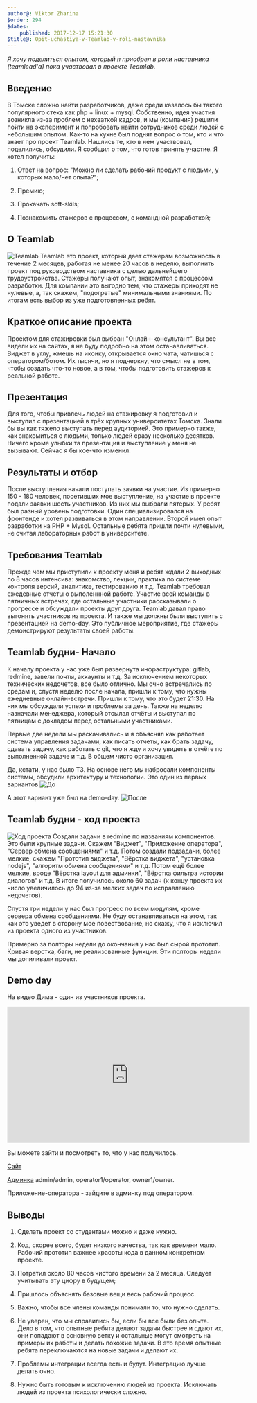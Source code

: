 ```yaml
---
author@: Viktor Zharina
$order: 294
$dates:
    published: 2017-12-17 15:21:30
$title@: Opit-uchastiya-v-Teamlab-v-roli-nastavnika
---
```

<i>Я хочу поделиться опытом, который я приобрел в роли наставника (teamlead'а) пока участвовал в проекте Teamlab.</i>

## Введение
В Томске сложно найти разработчиков, даже среди казалось бы такого популярного стека как php + linux + mysql. Собственно, идея участия возникла из-за проблем с нехваткой кадров, и мы  (компания) решили пойти на эксперимент и попробовать найти сотрудников среди людей с небольшим опытом. Как-то на кухне был поднят вопрос о том, кто и что знает про проект Teamlab. Нашлись те, кто в нем участвовал, поделились, обсудили. Я сообщил о том, что готов принять участие. Я хотел получить:

1. Ответ на вопрос: "Можно ли сделать рабочий продукт с людьми, у которых мало/нет опыта?";

2. Премию;

3. Прокачать soft-skils;

4. Познакомить стажеров с процессом, с командной разработкой;

## О Teamlab
![Teamlab](https://static.tildacdn.com/tild3132-3833-4734-b536-656363333232/F7E90886A45108B1AC22884403DC5968EA97DE45605AE73252pimgpsh_fullsize_distr.png)
Teamlab это проект, который дает стажерам возможность в течение 2 месяцев, работая не менее 20 часов в неделю, выполнить проект под руководством наставника с целью дальнейшего трудоустройства. Стажеры получают опыт, знакомятся с процессом разработки. Для компании это выгодно тем, что стажеры приходят не нулевые, а, так скажем, "подогретые" минимальными знаниями. По итогам есть выбор из уже подготовленных ребят.

## Краткое описание проекта
Проектом для стажировки был выбран "Онлайн-консультант". Вы все видели их на сайтах, я не буду подробно на этом останавливаться. Виджет в углу, жмешь на иконку, открывается окно чата, чатишься с оператором/ботом. Их тысячи, но я подчеркну, что смысл не в том, чтобы создать что-то новое, а в том, чтобы подготовить стажеров к реальной работе.

## Презентация
Для того, чтобы привлечь людей на стажировку я подготовил и выступил с презентацией в трёх крупных университетах Томска. Знали бы вы как тяжело выступать перед аудиторией. Это примерно также, как знакомиться с людьми, только людей сразу несколько десятков. Ничего кроме улыбки та презентация и выступление у меня не вызывают. Сейчас я бы кое-что изменил.

## Результаты и отбор
После выступления начали поступать заявки на участие. Из примерно 150 - 180 человек, посетивших мое выступление, на участие в проекте подали заявки шесть участников. Из них мы выбрали пятерых. У ребят был разный уровень подготовки. Один специализировался на фронтенде и хотел развиваться в этом направлении. Второй имел опыт разработки на PHP + Mysql. Остальные ребята пришли почти нулевыми, не считая лабораторных работ в университете.

## Требования Teamlab
Прежде чем мы приступили к проекту меня и ребят ждали 2 выходных по 8 часов интенсива: знакомство, лекции, практика по системе контроля версий, аналитике, тестированию и т.д.
Teamlab требовал ежедевные отчеты о выполеннной работе. Участие всей команды в пятничных встречах, где остальные участники рассказывали о прогрессе и обсуждали проекты друг друга.
Teamlab давал право выгонять участников из проекта. И также мы должны были выступить с презентацией на demo-day. Это публичное мероприятие, где стажеры демонстрируют результаты своей работы.

## Teamlab будни- Начало
К началу проекта у нас уже был развернута инфраструктура: gitlab, redmine, завели почты, аккаунты и т.д. За исключением некоторых технических недочетов, все было отлично. Мы очно встречались по средам и, спустя неделю после начала, пришли к тому, что нужны ежедневные онлайн-встречи. Пришли к тому, что это будет 21:30. На них мы обсуждали успехи и проблемы за день. Также на неделю назначали менеджера, который отсылал отчёты и выступал по пятницам с докладом перед остальными участниками.

Первые две недели мы раскачивались и я объяснял как работает система управления задачами, как писать отчеты, как брать задачу, сдавать задачу, как работать с git, что я жду и хочу увидеть в отчёте по выполненной задаче и т.д. В общем чисто организация.

Да, кстати, у нас было ТЗ. На основе него мы набросали компоненты системы, обсудили архитектуру и технологии.
Это один из первых вариантов
![До](/static/images/schema_before.jpeg)

А этот вариант уже был на demo-day.
![После](/static/images/schema_after.jpeg)

## Teamlab будни - ход проекта
![Ход проекта](/static/images/laptop.png)
Создали задачи в redmine по названиям компонентов. Это были крупные задачи. Скажем "Виджет", "Приложение оператора", "Сервер обмена сообщениями" и т.д. Потом создали подзадачи, более мелкие, скажем "Прототип виджета", "Вёрстка виджета", "установка nodejs", "алгоритм обмена сообщениями" и т.д. Потом ещё более мелкие, вроде "Вёрстка layout для админки", "Вёрстка фильтра истории диалогов" и т.д. В итоге получилось около 60 задач (к концу проекта их число увеличилось до 94 из-за мелких задач по исправлению недочетов).

Спустя три недели у нас был прогресс по всем модулям, кроме сервера обмена сообщениями. Не буду останавливаться на этом, так как это уведет в сторону мое повествование, но скажу, что я исключил из проекта одного из участников.

Примерно за полторы недели до окончания у нас был сырой прототип. Кривая верстка, баги, не реализованные функции. Эти полторы недели мы допиливали проект.

## Demo day
На видео Дима - один из участников проекта.
<iframe width="560" height="315" src="https://www.youtube.com/embed/QBsaarwe3LU?ecver=1" frameborder="0" gesture="media" allow="encrypted-media" allowfullscreen></iframe>

Вы можете зайти  и посмотреть то, что у нас получилось.

[Сайт](http://teamlab-srv.oft-e.com/)

[Админка](http://backend-php.teamlab-srv.oft-e.com/login)
admin/admin, operator1/operator, owner1/owner.

Приложение-оператора - зайдите в админку под оператором.

## Выводы

1. Сделать проект со студентами можно и даже нужно.

2. Код, скорее всего, будет низкого качества, так как времени мало. Рабочий прототип важнее красоты кода в данном конкретном проекте.

3. Потратил около 80 часов чистого времени за 2 месяца. Следует учитывать эту цифру в будущем;

4. Пришлось объяснять базовые вещи весь рабочий процесс.

5. Важно, чтобы все члены команды понимали то, что нужно сделать.

6. Не уверен, что мы справились бы, если бы все были без опыта. Дело в том, что опытные ребята делают задачи быстрее и сдают их, они попадают в основную ветку и остальные могут смотреть на примеры их работы и делать похожие задачи. В это время опытные ребята переключаются на новые задачи и делают их.

7. Проблемы интеграции всегда есть и будут. Интеграцию лучше делать очно.

8. Нужно быть готовым к исключению людей из проекта. Исключать людей из проекта психологически сложно.
